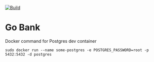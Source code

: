[![Build](https://github.com/sneddonlewis/gobank/actions/workflows/ci.yml/badge.svg)](https://github.com/sneddonlewis/gobank/actions/workflows/ci.yml)

# Go Bank

Docker command for Postgres dev container

```
sudo docker run --name some-postgres -e POSTGRES_PASSWORD=root -p 5432:5432 -d postgres
```

